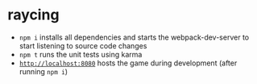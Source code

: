 # raycing

* `npm i` installs all dependencies and starts the webpack-dev-server to start listening to source code changes
* `npm t` runs the unit tests using karma
* [`http://localhost:8080`](http://localhost:8080) hosts the game during development (after running `npm i`)
